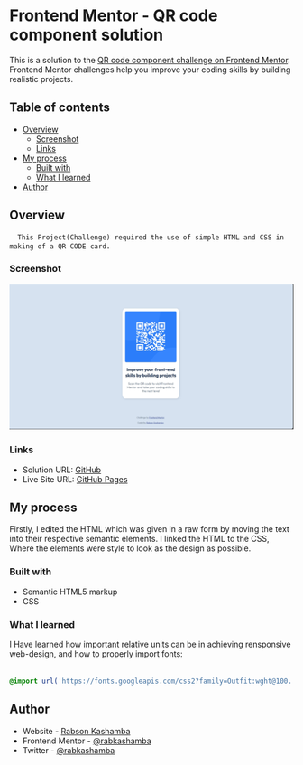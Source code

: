 # Frontend Mentor - QR code component solution

This is a solution to the [QR code component challenge on Frontend Mentor](https://www.frontendmentor.io/challenges/qr-code-component-iux_sIO_H). Frontend Mentor challenges help you improve your coding skills by building realistic projects. 

## Table of contents

- [Overview](#overview)
  - [Screenshot](#screenshot)
  - [Links](#links)
- [My process](#my-process)
  - [Built with](#built-with)
  - [What I learned](#what-i-learned)
- [Author](#author)


## Overview
      This Project(Challenge) required the use of simple HTML and CSS in making of a QR CODE card.
### Screenshot

![](.\images\project-screenshot.png)

### Links

- Solution URL: [GitHub](https://github.com/rabkashamba/qr-code-component-main)
- Live Site URL: [GitHub Pages](https://rabkashamba.github.io/qr-code-component-main/)

## My process
  Firstly, I edited the HTML which was given in a raw form by moving the text into their respective semantic elements.
  I linked the HTML to the CSS, Where the elements were style to look as the design  as possible.

### Built with

- Semantic HTML5 markup
- CSS 


### What I learned

I Have learned how important relative units can be in achieving rensponsive web-design, and how to properly import fonts:

```css

@import url('https://fonts.googleapis.com/css2?family=Outfit:wght@100..900&display=swap');

```

## Author

- Website - [Rabson Kashamba](https://www.freecodecamp.org/rabkashamba)
- Frontend Mentor - [@rabkashamba](https://www.frontendmentor.io/profile/rabkashamba)
- Twitter - [@rabkashamba](https://www.twitter.com/rabkashamba)

